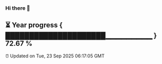 ### Hi there 👋
⏳ Year progress { █████████████████████▁▁▁▁▁▁▁▁▁ } 72.67 %
---
⏰ Updated on Tue, 23 Sep 2025 06:17:05 GMT

